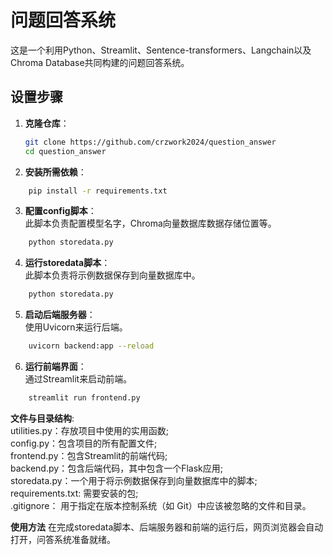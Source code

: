# 问题回答系统  
  
这是一个利用Python、Streamlit、Sentence-transformers、Langchain以及Chroma Database共同构建的问题回答系统。
  
## 设置步骤  
  
1. **克隆仓库**：  
   ```bash  
   git clone https://github.com/crzwork2024/question_answer 
   cd question_answer
   ```

2. **安装所需依赖**：
```bash
    pip install -r requirements.txt
```

3. **配置config脚本**：<br>
此脚本负责配置模型名字，Chroma向量数据库数据存储位置等。
```bash
    python storedata.py
```

4. **运行storedata脚本**：<br>
此脚本负责将示例数据保存到向量数据库中。
```bash
    python storedata.py
```

5. **启动后端服务器**：<br>
使用Uvicorn来运行后端。
```bash
    uvicorn backend:app --reload
```

6. **运行前端界面**：<br>
通过Streamlit来启动前端。
```bash
    streamlit run frontend.py
```

**文件与目录结构**:<br>
utilities.py：存放项目中使用的实用函数; <br>
config.py：包含项目的所有配置文件; <br>
frontend.py：包含Streamlit的前端代码; <br>
backend.py：包含后端代码，其中包含一个Flask应用; <br>
storedata.py：一个用于将示例数据保存到向量数据库中的脚本; <br>
requirements.txt: 需要安装的包; <br>
.gitignore： 用于指定在版本控制系统（如 Git）中应该被忽略的文件和目录。 <br>




**使用方法**
在完成storedata脚本、后端服务器和前端的运行后，网页浏览器会自动打开，问答系统准备就绪。

